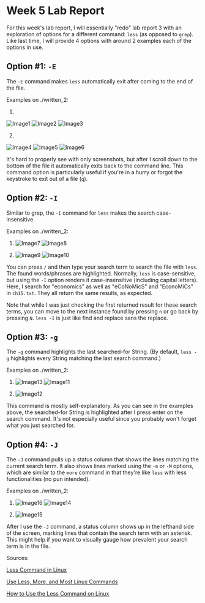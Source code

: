 # Week 5 Lab Report

For this week's lab report, I will essentially "redo" lab report 3 with an exploration of options for a different command: `less` (as opposed to `grep`).
Like last time, I will provide 4 options with around 2 examples each of the options in use. 


Option #1: `-E`
---

The `-E` command makes `less` automatically exit after coming to the end of the file. 

Examples on ./written_2:

1.
![Image1](https://user-images.githubusercontent.com/122575873/224565638-2d18442e-ea3a-4744-b706-fa61740d65d8.png)
![Image2](https://user-images.githubusercontent.com/122575873/224565685-7ea20d71-ae20-45ee-a4d4-02b443298d0f.png)
![Image3](https://user-images.githubusercontent.com/122575873/224565705-185c0731-cb49-428d-bce3-42acb7f6eee5.png)

2.
![Image4](https://user-images.githubusercontent.com/122575873/224565910-524e8859-8d6d-477c-86b7-c45c795d4144.png)
![Image5](https://user-images.githubusercontent.com/122575873/224565963-8a83568e-e0cf-4c72-ad8d-e110a14a53e7.png)
![Image6](https://user-images.githubusercontent.com/122575873/224566013-9d0d2585-5a45-41c3-b2e9-88627815ad53.png)


It's hard to properly see with only screenshots, but after I scroll down to the bottom of the file it automatically exits back to the command line.
This command option is particularly useful if you're in a hurry or forgot the keystroke to exit out of a file (`q`). 


Option #2: `-I`
---

Similar to grep, the `-I` command for `less` makes the search case-insensitive. 

Examples on ./written_2:
1. ![Image7](https://user-images.githubusercontent.com/122575873/224566942-39edca0c-bee3-4043-9c19-521143db180a.png)
![Image8](https://user-images.githubusercontent.com/122575873/224566959-298183b7-bb3a-42ef-96ea-395303e97472.png)

2. ![Image9](https://user-images.githubusercontent.com/122575873/224566987-6b437920-18c3-4cfb-97f7-27889abd4971.png)
![Image10](https://user-images.githubusercontent.com/122575873/224567004-774d298b-f22b-4240-8471-97be1bc5555d.png)


You can press `/` and then type your search term to search the file with `less`. The found words/phrases are highlighted.
Normally, `less` is case-sensitive, but using the `-I` option renders it case-insensitive (including capital letters).
Here, I search for "economics" as well as "eCoNoMicS" and "EconoMiCs" in `ch15.txt`. They all return the same results, as expected. 

Note that while I was just checking the first returned result for these search terms, you can move to the next instance found by pressing `n` or go back by pressing `N`.
`less -I` is just like find and replace sans the replace. 


Option #3: `-g`
---

The `-g` command highlights the last searched-for String. (By default, `less -g` highlights every String matching the last search command.)

Examples on ./written_2:
1. ![Image13](https://user-images.githubusercontent.com/122575873/224567442-e5b4afdc-e323-4d58-ade4-50b5ebee2c33.png)
![Image11](https://user-images.githubusercontent.com/122575873/224567387-262f6a2a-01f8-40fd-9ba4-17cc96dfec34.png)

2. ![Image12](https://user-images.githubusercontent.com/122575873/224567410-0165015e-39f1-4c62-a2aa-7473ea8167a4.png)


This command is mostly self-explanatory.
As you can see in the examples above, the searched-for String is highlighted after I press enter on the search command.
It's not especially useful since you probably won't forget what you just searched for. 

Option #4: `-J`
---

The `-J` command pulls up a status column that shows the lines matching the current search term.
It also shows lines marked using the `-m` or `-M` options, which are similar to the `more` command in that they're like `less` with less functionalities (no pun intended). 

Examples on ./written_2:
1. ![Image16](https://user-images.githubusercontent.com/122575873/224568187-b6886ad2-f87c-4072-8f62-b107e3cc892a.png)
![Image14](https://user-images.githubusercontent.com/122575873/224568209-d3d5cba1-0c54-4691-8436-2004793e06ba.png)

2. ![Image15](https://user-images.githubusercontent.com/122575873/224568120-cd8d88f5-c7b3-4c55-960a-c09d3532dfef.png)


After I use the `-J` command, a status column shows up in the lefthand side of the screen, marking lines that contain the search term with an asterisk. 
This might help if you want to visually gauge how prevalent your search term is in the file. 


Sources:

[Less Command in Linux](https://phoenixnap.com/kb/less-command-in-linux)

[Use Less, More, and Most Linux Commands](https://www.makeuseof.com/use-less-more-and-most-linux-commands/#:~:text=What%20Is%20the%20less%20Command,to%20load%20the%20whole%20file.)

[How to Use the Less Command on Linux](https://www.howtogeek.com/444233/how-to-use-the-less-command-on-linux/)
